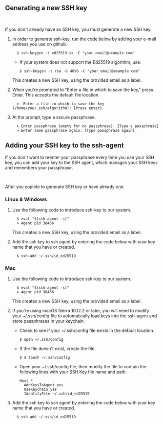 ## **Generating a new SSH key**
&nbsp;
 

If you don't already have an SSH key, you must generate a new SSH key.


1. In order to generate ssh-key, run the code below by adding your e-mail address you use on github.
   
         $ ssh-keygen -t ed25519-sk -C "your_email@example.com"
      - If your system does not support the Ed25519 algorithm, use:
  
            $ ssh-keygen -t rsa -b 4096 -C "your_email@example.com"
  
   This creates a new SSH key, using the provided email as a label.

2. When you're prompted to "Enter a file in which to save the key," press Enter. This accepts the default file location.
   
         >  Enter a file in which to save the key (/home/you/.ssh/algorithm): [Press enter] 
3. At the prompt, type a secure passphrase.
 
         > Enter passphrase (empty for no passphrase): [Type a passphrase]
         > Enter same passphrase again: [Type passphrase again]



## **Adding your SSH key to the ssh-agent**

If you don't want to reenter your passphrase every time you use your SSH key, you can add your key to the SSH agent, which manages your SSH keys and remembers your passphrase.

&nbsp;

After you coplete to generate SSH key or have already one. 

### **Linux & Windows**

1. Use the following code to introduce ssh-key to our system.
   
         $ eval "$(ssh-agent -s)" 
         > Agent pid 38466 
  
   This creates a new SSH key, using the provided email as a label.

2. Add the ssh key to ssh agent by entering the code below with yuor key name that you have or created.
   
         $ ssh-add ~/.ssh/id_ed25519 



### **Mac**

1. Use the following code to introduce ssh-key to our system.
 
         $ eval "$(ssh-agent -s)" 
         > Agent pid 38466 
   This creates a new SSH key, using the provided email as a label.

2. If you're using macOS Sierra 10.12.2 or later, you will need to modify your ~/.ssh/config file to automatically load keys into the ssh-agent and store passphrases in your keychain.
   - Check to see if your ~/.ssh/config file exists in the default location.
  
         $ open ~/.ssh/config
   - If the file doesn't exist, create the file.
  
         $ $ touch ~/.ssh/config
   - Open your ~/.ssh/config file, then modify the file to contain the following lines with your SSH Key file name and path.
 
         Host *
           AddKeysToAgent yes 
           UseKeychain yes 
           IdentityFile ~/.ssh/id_ed25519 

3. Add the ssh key to ssh agent by entering the code below with yuor key name that you have or created.
   
         $ ssh-add ~/.ssh/id_ed25519 
